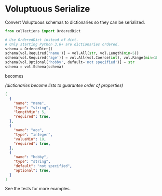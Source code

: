# Voluptuous Serialize

Convert Voluptuous schemas to dictionaries so they can be serialized.

```python
from collections import OrderedDict

# Use OrderedDict instead of dict.
# Only starting Python 3.6+ are dictionaries ordered.
schema = OrderedDict()
schema[vol.Required('name')] = vol.All(str, vol.Length(min=5))
schema[vol.Required('age')] = vol.All(vol.Coerce(int), vol.Range(min=18))
schema[vol.Optional('hobby', default='not specified')] = str
schema = vol.Schema(schema)
```

becomes

_(dictionaries become lists to guarantee order of properties)_

```json
[
  {
    "name": "name",
    "type": "string",
    "lengthMin": 5,
    "required": true,
  },
  {
    "name": "age",
    "type": "integer",
    "valueMin": 18,
    "required": true,
  },
  {
    "name": "hobby",
    "type": "string",
    "default": "not specified",
    "optional": true,
  }
]
```

See the tests for more examples.
